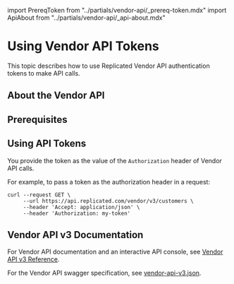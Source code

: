 import PrereqToken from "../partials/vendor-api/_prereq-token.mdx"
import ApiAbout from "../partials/vendor-api/_api-about.mdx"

# Using Vendor API Tokens

This topic describes how to use Replicated Vendor API authentication tokens to make API calls.

## About the Vendor API

<ApiAbout/>

## Prerequisites

<PrereqToken/>

## Using API Tokens

You provide the token as the value of the `Authorization` header of Vendor API calls.

For example, to pass a token as the authorization header in a request:

```
curl --request GET \
     --url https://api.replicated.com/vendor/v3/customers \
     --header 'Accept: application/json' \
     --header 'Authorization: my-token'
```

## Vendor API v3 Documentation

For Vendor API documentation and an interactive API console, see [Vendor API v3 Reference](https://replicated-vendor-api.readme.io/v3/reference/createapp).

For the Vendor API swagger specification, see [vendor-api-v3.json](https://api.replicated.com/vendor/v3/spec/vendor-api-v3.json).
